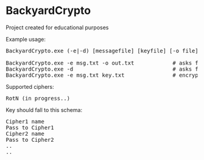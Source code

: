# BackyardCrypto

Project created for educational purposes

Example usage:
<pre>
BackyardCrypto.exe (-e|-d) [messagefile] [keyfile] [-o file] 

BackyardCrypto.exe -e msg.txt -o out.txt			# asks for key (stdin), encrypt, out to out.txt
BackyardCrypto.exe -d								# asks for msg and key , decrypt, stdout
BackyardCrypto.exe -e msg.txt key.txt				# encrypt, stdout
</pre>

Supported ciphers:
<pre>
RotN (in progress..)
</pre>

Key should fall to this schema:
<pre>
Cipher1 name
Pass to Cipher1
Cipher2 name
Pass to Cipher2
..
..
</pre>